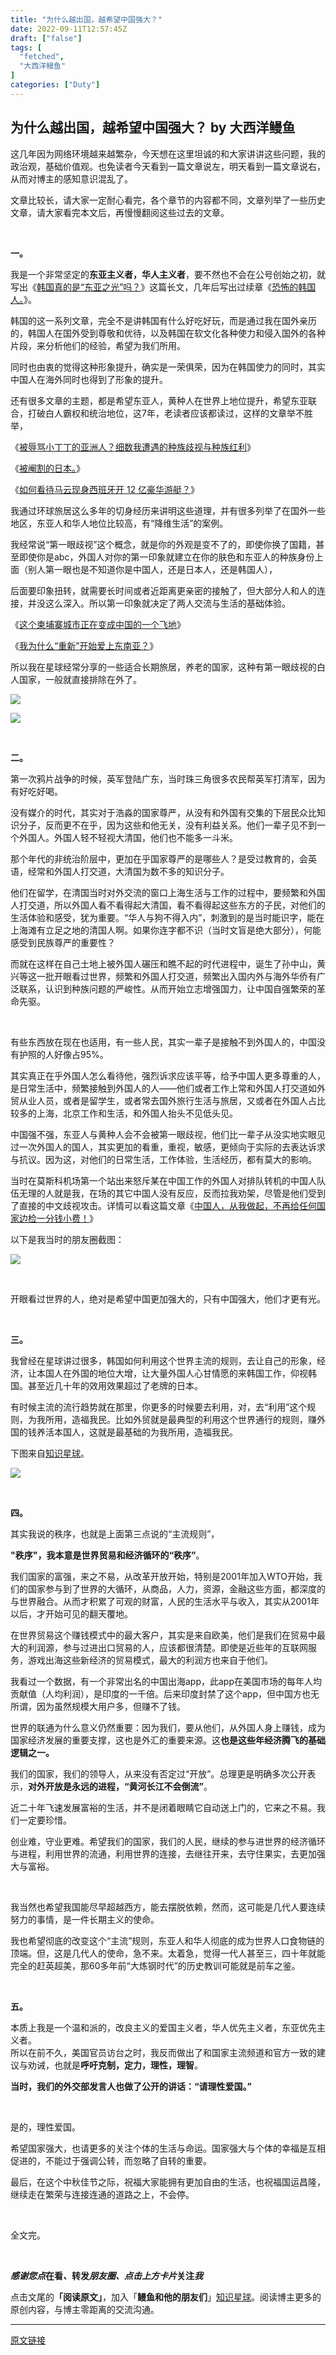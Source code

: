 ```yaml
---
title: "为什么越出国，越希望中国强大？"
date: 2022-09-11T12:57:45Z
draft: ["false"]
tags: [
  "fetched",
  "大西洋鳗鱼"
]
categories: ["Duty"]
---
```

为什么越出国，越希望中国强大？ by 大西洋鳗鱼
------
<div><p><span>这几年因为网络环境越来越繁杂，今天想在这里坦诚的和大家讲讲这些问题，我的政治观，基础价值观。也免读者今天看到一篇文章说左，明天看到一篇文章说右，从而对博主的感知意识混乱了。</span></p><p><span>文章比较长，请大家一定耐心看完，各个章节的内容都不同，文章列举了一些历史文章，请大家看完本文后，再慢慢翻阅这些过去的文章。</span></p><p><br></p><p><span><strong><span>一。</span></strong></span><span></span></p><p><span>我是一个非常坚定的<strong>东亚主义者，华人主义者</strong>，要不然也不会在公号创始之初，就写出《</span><a target="_blank" href="http://mp.weixin.qq.com/s?__biz=MzI0OTEyMDQ0MQ==&amp;mid=2648078990&amp;idx=1&amp;sn=3c587be5464bfebe439f7bfe522985c0&amp;chksm=f1b48958c6c3004ec29a96b898be10aec1f23c4be70fae0b5d0d1e5916aacbbc23819ebc5d96&amp;scene=21#wechat_redirect" textvalue="韩国真的是“东亚之光”吗？" linktype="text" imgurl="" imgdata="null" data-itemshowtype="0" tab="innerlink" data-linktype="2"><span>韩国真的是“东亚之光”吗？</span></a><span>》这篇长文，几年后写出过续章《</span><a target="_blank" href="http://mp.weixin.qq.com/s?__biz=MzI0OTEyMDQ0MQ==&amp;mid=2648082896&amp;idx=2&amp;sn=9e566ef494174a15978a5c3cf434272c&amp;chksm=f1b47a06c6c3f3106695f98dbcfe2b93ea55d30d183173dca2347b1e30b8e5c804feffd70244&amp;scene=21#wechat_redirect" textvalue="恐怖的韩国人。" linktype="text" imgurl="" imgdata="null" data-itemshowtype="0" tab="innerlink" data-linktype="2"><span>恐怖的韩国人。</span></a><span>》。</span></p><p><span>韩国的这一系列文章，完全不是讲韩国有什么好吃好玩，而是通过我在国外亲历的，韩国人在国外受到尊敬和优待，以及韩国在软文化各种使力和侵入国外的各种片段，来分析他们的经验，希望为我们所用。</span></p><p><span>同时也由衷的觉得这种形象提升，确实是一荣俱荣，因为在韩国使力的同时，其实中国人在海外同时也得到了形象的提升。</span></p><p><span>还有很多文章的主题，都是希望东亚人，黄种人在世界上地位提升，希望东亚联合，打破白人霸权和统治地位，这7年，老读者应该都读过，这样的文章举不胜举，</span></p><p><span>《</span><a target="_blank" href="http://mp.weixin.qq.com/s?__biz=MzI0OTEyMDQ0MQ==&amp;mid=2648079574&amp;idx=2&amp;sn=b4e112dbecbff30edd7a8a8178971d86&amp;chksm=f1b48f00c6c30616dd4baf92333ad70ef3c2d7844405487320f00ec362c604a1add7af912a16&amp;scene=21#wechat_redirect" textvalue="被辱骂小丁丁的亚洲人？细数我遭遇的种族歧视与种族红利" linktype="text" imgurl="" imgdata="null" data-itemshowtype="0" tab="innerlink" data-linktype="2"><span>被辱骂小丁丁的亚洲人？细数我遭遇的种族歧视与种族红利</span></a><span>》<br></span></p><p><span>《</span><a target="_blank" href="http://mp.weixin.qq.com/s?__biz=MzI0OTEyMDQ0MQ==&amp;mid=2648082581&amp;idx=2&amp;sn=85a89820bb5d41ff63cf4f6b98b927f2&amp;chksm=f1b47b43c6c3f255015881c811c89c1e45d9e54fc1627c7a845b18f64936263847aaf366dafd&amp;scene=21#wechat_redirect" textvalue="被阉割的日本。" linktype="text" imgurl="" imgdata="null" data-itemshowtype="0" tab="innerlink" data-linktype="2"><span>被阉割的日本。</span></a><span>》</span></p><p><span>《</span><a target="_blank" href="http://mp.weixin.qq.com/s?__biz=MzI0OTEyMDQ0MQ==&amp;mid=2648091248&amp;idx=1&amp;sn=bb2ac24a9a4641f46c2b816d8adacb67&amp;chksm=f1b459a6c6c3d0b078f3c3bfdd198906250aadee20a255473554d8eefe06251f2c8ed591216a&amp;scene=21#wechat_redirect" textvalue="如何看待马云现身西班牙开 12 亿豪华游艇？" linktype="text" imgurl="" imgdata="null" data-itemshowtype="0" tab="innerlink" data-linktype="2"><span>如何看待马云现身西班牙开 12 亿豪华游艇？</span></a><span>》<br></span></p><p><span>我通过环球旅居这么多年的切身经历来讲明这些道理，并有很多列举了在国外一些地区，东亚人和华人地位比较高，有“降维生活”的案例。<br></span></p><p><span>我经常说“第一眼歧视”这个概念，就是你的外观是变不了的，即使你换了国籍，甚至即使你是abc，外国人对你的第一印象就建立在你的肤色和东亚人的种族身份上面（别人第一眼也是不知道你是中国人，还是日本人，还是韩国人），</span></p><p><span>后面要印象扭转，就需要长时间或者近距离更亲密的接触了，但大部分人和人的连接，并没这么深入。所以第一印象就决定了两人交流与生活的基础体验。</span></p><p><span>《</span><a target="_blank" href="http://mp.weixin.qq.com/s?__biz=MzI0OTEyMDQ0MQ==&amp;mid=2648080674&amp;idx=1&amp;sn=95ee0bd011875b45e6f10f19e8c58fe4&amp;chksm=f1b472f4c6c3fbe2f88546423987fd7b56da99a573dd53bbe73089f0959964e6047777039c94&amp;scene=21#wechat_redirect" textvalue="这个柬埔寨城市正在变成中国的一个飞地" linktype="text" imgurl="" imgdata="null" data-itemshowtype="0" tab="innerlink" data-linktype="2"><span>这个柬埔寨城市正在变成中国的一个飞地</span></a><span>》<br></span></p><p><span>《</span><a target="_blank" href="http://mp.weixin.qq.com/s?__biz=MzI0OTEyMDQ0MQ==&amp;mid=2648087121&amp;idx=1&amp;sn=e4fbeedc1481ff8d83595e579a37c962&amp;chksm=f1b46987c6c3e0911e8b8cd3ef8101a6e612338bce96d6e22619790ea90ae950d0587e83f0bf&amp;scene=21#wechat_redirect" textvalue="我为什么“重新”开始爱上东南亚？" linktype="text" imgurl="" imgdata="null" data-itemshowtype="0" tab="innerlink" data-linktype="2"><span>我为什么“重新”开始爱上东南亚？</span></a><span>》</span></p><p><span>所以我在星球经常分享的一些适合长期旅居，养老的国家，这种有第一眼歧视的白人国家，一般就直接排除在外了。</span></p><p><img data-galleryid="" data-ratio="2.1653333333333333" data-s="300,640" data-src="https://mmbiz.qpic.cn/sz_mmbiz_jpg/TYBMaT1n3xpR9ibVZeQKhNyNt0RuAQYjLEse7mnicnibKxCGLd4PiaGjI65Yib9bvKRNnWdKcmGBPTkN8kVtVIoBefg/640?wx_fmt=jpeg" data-type="png" data-w="1125" src="https://mmbiz.qpic.cn/sz_mmbiz_jpg/TYBMaT1n3xpR9ibVZeQKhNyNt0RuAQYjLEse7mnicnibKxCGLd4PiaGjI65Yib9bvKRNnWdKcmGBPTkN8kVtVIoBefg/640?wx_fmt=jpeg"></p><p><img data-galleryid="" data-ratio="2.1653333333333333" data-s="300,640" data-src="https://mmbiz.qpic.cn/sz_mmbiz_jpg/TYBMaT1n3xpR9ibVZeQKhNyNt0RuAQYjLKKakvtE0fiaTbic5AmibdZRyDibVaXANqGqxjXbILNw5G8iarHbobz3hevw/640?wx_fmt=jpeg" data-type="png" data-w="1125" src="https://mmbiz.qpic.cn/sz_mmbiz_jpg/TYBMaT1n3xpR9ibVZeQKhNyNt0RuAQYjLKKakvtE0fiaTbic5AmibdZRyDibVaXANqGqxjXbILNw5G8iarHbobz3hevw/640?wx_fmt=jpeg"></p><p><br></p><p><span><strong><span>二。</span></strong></span></p><p><span>第一次鸦片战争的时候，英军登陆广东，当时珠三角很多农民帮英军打清军，因为有好吃好喝。</span></p><p><span>没有媒介的时代，其实对于浩淼的国家尊严，从没有和外国有交集的下层民众比知识分子，反而更不在乎，因为这些和他无关，没有利益关系。他们一辈子见不到一个外国人。外国人轻不轻视大清国，他们也不能多一斗米。</span></p><p><span>那个年代的非统治阶层中，更加在乎国家尊严的是哪些人？是受过教育的，会英语，经常和外国人打交道，大清国为数不多的知识分子。</span></p><p><span>他们在留学，在清国当时对外交流的窗口上海生活与工作的过程中，要频繁和外国人打交道，所以外国人看不看得起大清国，看不看得起这些东方的子民，对他们的生活体验和感受，犹为重要。“华人与狗不得入内”，刺激到的是当时能识字，能在上海滩有立足之地的清国人啊。如果你连字都不识（当时文盲是绝大部分），何能感受到民族尊严的重要性？</span></p><p><span>而就在这样在自己土地上被外国人碾压和瞧不起的时代进程中，诞生了孙中山，黄兴等这一批开眼看过世界，频繁和外国人打交道，频繁出入国内外与海外华侨有广泛联系，认识到种族问题的严峻性。从而开始立志增强国力，让中国自强繁荣的革命先驱。</span></p><p><br></p><p><span>有些东西放在现在也适用，有一些人民，其实一辈子是接触不到外国人的，中国没有护照的人好像占95%。</span></p><p><span>其实真正在乎外国人怎么看待他，强烈诉求应该平等，给予中国人更多尊重的人，是日常生活中，频繁接触到外国人的人——他们或者工作上常和外国人打交道如外贸从业人员，或者是留学生，或者常去国外旅行生活与旅居，又或者在外国人占比较多的上海，北京工作和生活，和外国人抬头不见低头见。</span></p><p><span>中国强不强，东亚人与黄种人会不会被第一眼歧视，他们比一辈子从没实地实眼见过一次外国人的国人，其实更加的看重，重视，敏感，更倾向于实际的去表达诉求与抗议。因为这，对他们的日常生活，工作体验，生活经历，都有莫大的影响。</span></p><p><span>当时在莫斯科机场第一个站出来怒斥某在中国工作的外国人对排队转机的中国人队伍无理的人就是我，在场的其它中国人没有反应，反而拉我劝架，尽管是他们受到了直接的中文歧视攻击。详情可以看这篇文章《</span><a target="_blank" href="http://mp.weixin.qq.com/s?__biz=MzI0OTEyMDQ0MQ==&amp;mid=2648081888&amp;idx=1&amp;sn=8105cf4b19e09d89a387865a3bed9fc1&amp;chksm=f1b47636c6c3ff2039c97136abbf5e3120056fdc1ea73892d6384f863c1f9fc950d7cf4460f2&amp;scene=21#wechat_redirect" textvalue="中国人，从我做起，不再给任何国家边检一分钱小费！" linktype="text" imgurl="" imgdata="null" data-itemshowtype="0" tab="innerlink" data-linktype="2"><span>中国人，从我做起，不再给任何国家边检一分钱小费！</span></a><span>》</span></p><p><span>以下是我当时的朋友圈截图：</span></p><p><img data-galleryid="" data-ratio="2.1668211306765524" data-s="300,640" data-src="https://mmbiz.qpic.cn/sz_mmbiz_jpg/TYBMaT1n3xpR9ibVZeQKhNyNt0RuAQYjLeJFgGwfMdgSopFC1xPBAOHqpGiciakx9yjznUoHhXG8Pw9o3MTfibQuxw/640?wx_fmt=jpeg" data-type="png" data-w="1079" src="https://mmbiz.qpic.cn/sz_mmbiz_jpg/TYBMaT1n3xpR9ibVZeQKhNyNt0RuAQYjLeJFgGwfMdgSopFC1xPBAOHqpGiciakx9yjznUoHhXG8Pw9o3MTfibQuxw/640?wx_fmt=jpeg"></p><p><br></p><p><span>开眼看过世界的人，绝对是希望中国更加强大的，只有中国强大，他们才更有光。<br></span></p><p><br></p><p><span><strong><span>三。</span></strong></span></p><p><span>我曾经在星球讲过很多，韩国如何利用这个世界主流的规则，去让自己的形象，经济，让本国人在外国的地位大增，让大量外国人心甘情愿的来韩国工作，仰视韩国。甚至近几十年的效用效果超过了老牌的日本。</span></p><p><span>有时候主流的流行趋势就在那里，你更多的时候要去利用，对，去“利用”这个规则，为我所用，造福我民。比如外贸就是最典型的利用这个世界通行的规则，赚外国的钱养活本国人，这就是最基础的为我所用，造福我民。</span></p><p><span>下图来自<a target="_blank" href="http://mp.weixin.qq.com/s?__biz=MzI0OTEyMDQ0MQ==&amp;mid=2648091194&amp;idx=1&amp;sn=5f4b0c8a17c67b297e5defe2a3ba69af&amp;chksm=f1b459ecc6c3d0fa098cd8a73bce5db67c32ae2542d9edae513a7d2e0f71414fcbe820ce357c&amp;scene=21#wechat_redirect" textvalue="知识星球" linktype="text" imgurl="" imgdata="null" data-itemshowtype="0" tab="innerlink" data-linktype="2">知识星球</a>。</span></p><p><img data-galleryid="" data-ratio="8.76" data-s="300,640" data-src="https://mmbiz.qpic.cn/sz_mmbiz_png/TYBMaT1n3xpR9ibVZeQKhNyNt0RuAQYjLORUZJHtfPLpGMV9fgeA0OcQImTILVB0wWAC3rNX2ArtmjWSrbA4u7w/640?wx_fmt=png" data-type="png" data-w="1125" src="https://mmbiz.qpic.cn/sz_mmbiz_png/TYBMaT1n3xpR9ibVZeQKhNyNt0RuAQYjLORUZJHtfPLpGMV9fgeA0OcQImTILVB0wWAC3rNX2ArtmjWSrbA4u7w/640?wx_fmt=png"></p><p><span></span></p><p><br></p><p><span><strong><span>四。</span></strong></span></p><p><span>其实我说的秩序，也就是上面第三点说的“主流规则”，</span></p><p><span><strong><span>"秩序"，我本意是世界贸易和经济循环的“秩序”</span></strong></span><span>。</span></p><p><span>我们国家的富强，来之不易，从改革开放开始，特别是2001年加入WTO开始，我们的国家参与到了世界的大循环，从商品，人力，资源，金融这些方面，都深度的与世界融合。从而才积累了可观的财富，人民的生活水平与收入，其实从2001年以后，才开始可见的翻天覆地。</span></p><p><span>在世界贸易这个赚钱模式中的最大客户，其实是来自欧美，他们是我们在贸易中最大的利润源，参与过进出口贸易的人，应该都很清楚。即使是近些年的互联网服务，游戏出海这些新经济的贸易模式，最大的利润方也来自于他们。</span></p><p><span>我看过一个数据，有一个非常出名的中国出海app，此app在美国市场的每年人均贡献值（人均利润），是印度的一千倍。后来印度封禁了这个app，但中国方也无所谓，因为虽然规模大用户多，但赚不了钱。</span></p><p><span>世界的联通为什么意义仍然重要：因为我们，要从他们，从外国人身上赚钱，成为国家经济发展的重要支撑，这也是外汇的重要来源。这</span><span><strong>也是这些年经济腾飞的基础逻辑之一。</strong></span></p><p><span>我们的国家，我们的领导人，从来没有否定过“开放”。总理更是明确多次公开表示，</span><span><strong>对外开放是永远的进程，“黄河长江不会倒流”</strong></span><span>。</span></p><p><span>近二十年飞速发展富裕的生活，并不是闭着眼睛它自动送上门的，它来之不易。我们一定要珍惜。</span></p><p><span>创业难，守业更难。希望我们的国家，我们的人民，继续的参与进世界的经济循环与进程，利用世界的流通，利用世界的连接，去继往开来，去守住果实，去更加强大与富裕。</span></p><p><br></p><p><span>我当然也希望我国能尽早超越西方，能去摆脱依赖，然而，这可能是几代人要连续努力的事情，是一件长期主义的使命。</span></p><p><span>我也希望彻底的改变这个“主流”规则，东亚人和华人彻底的成为世界人口食物链的顶端。但，这是几代人的使命，急不来。太着急，觉得一代人甚至三，四十年就能完全的赶英超美，那60多年前“大炼钢时代”的历史教训可能就是前车之鉴。</span></p><p><br></p><p><span><strong><span>五。</span></strong></span></p><p><span>本质上我是一个温和派的，改良主义的爱国主义者，华人优先主义者，东亚优先主义者。<br>所以在前不久，美国官员访台之时，我反而做出了和国家主流频道和官方一致的建议与劝诫，也就是<strong>呼吁克制，定力，理性，理智</strong>。</span></p><p><strong><span>当时，我们的外交部发言人也做了公开的讲话：“请理性爱国。”</span></strong></p><p><br></p><p><span>是的，理性爱国。</span></p><p><span>希望国家强大，也请更多的关注个体的生活与命运。国家强大与个体的幸福是互相促进的，不能过于强调公转，而忽略了自转的重要。</span></p><p><span>最后，在这个中秋佳节之际，祝福大家能拥有更加自由的生活，也祝福国运昌隆，继续走在繁荣与连接连通的道路之上，不会停。</span></p><p><br></p><p><span>全文完。</span></p><p><span><br></span></p><section><mp-common-profile data-pluginname="mpprofile" data-id="MzI0OTEyMDQ0MQ==" data-headimg="http://mmbiz.qpic.cn/mmbiz_png/TYBMaT1n3xq2ZdqubsP7ZibIbk3qIdadv1icgicEicPPx8icoHFkMClAt77oCuVpc2g4FbsjW6tAL6LGs2Sb92IU1Mw/0?wx_fmt=png" data-nickname="大西洋鳗鱼" data-alias="lonelyeel" data-signature="走过76国，住在世界的各个角落。关注我，一起探索精神与财务的自由之路。" data-from="0" data-is_biz_ban="0"></mp-common-profile></section><p><strong data-darkmode-bgcolor-16617888100025="rgb(25, 25, 25)" data-darkmode-original-bgcolor-16617888100025="#fff|rgb(255, 255, 255)" data-darkmode-color-16617888100025="rgb(141, 141, 141)" data-darkmode-original-color-16617888100025="#fff|rgb(62, 62, 62)|rgb(89, 89, 89)" data-style="margin: 0px; padding: 0px; outline: 0px; max-width: 100%; font-size: 14px; letter-spacing: 0.544px; color: rgb(89, 89, 89); box-sizing: border-box !important; overflow-wrap: break-word !important;"><em data-darkmode-bgcolor-16617888100025="rgb(25, 25, 25)" data-darkmode-original-bgcolor-16617888100025="#fff|rgb(255, 255, 255)" data-darkmode-color-16617888100025="rgb(163, 163, 163)" data-darkmode-original-color-16617888100025="#fff|rgb(62, 62, 62)|rgb(89, 89, 89)|rgb(62, 62, 62)" data-style="margin: 0px; padding: 0px; outline: 0px; max-width: 100%; font-style: italic; color: rgb(62, 62, 62); letter-spacing: 0.544px; box-sizing: border-box !important; overflow-wrap: break-word !important;"><span data-darkmode-bgcolor-16617888100025="rgb(25, 25, 25)" data-darkmode-original-bgcolor-16617888100025="#fff|rgb(255, 255, 255)" data-darkmode-color-16617888100025="rgb(141, 141, 141)" data-darkmode-original-color-16617888100025="#fff|rgb(62, 62, 62)|rgb(89, 89, 89)|rgb(62, 62, 62)|rgb(89, 89, 89)" data-style="margin: 0px; padding: 0px; outline: 0px; max-width: 100%; line-height: 25.6px; color: rgb(89, 89, 89); letter-spacing: 0.544px; box-sizing: border-box !important; overflow-wrap: break-word !important;">感谢您点</span></em></strong><span data-darkmode-bgcolor-16617888100025="rgb(25, 25, 25)" data-darkmode-original-bgcolor-16617888100025="#fff|rgb(255, 255, 255)" data-darkmode-color-16617888100025="rgb(217, 33, 66)" data-darkmode-original-color-16617888100025="#fff|rgb(62, 62, 62)|rgb(217, 33, 66)"><strong data-darkmode-bgcolor-16617888100025="rgb(25, 25, 25)" data-darkmode-original-bgcolor-16617888100025="#fff|rgb(255, 255, 255)" data-darkmode-color-16617888100025="rgb(217, 33, 66)" data-darkmode-original-color-16617888100025="#fff|rgb(62, 62, 62)|rgb(217, 33, 66)">在看</strong></span><strong data-darkmode-bgcolor-16617888100025="rgb(25, 25, 25)" data-darkmode-original-bgcolor-16617888100025="#fff|rgb(255, 255, 255)" data-darkmode-color-16617888100025="rgb(141, 141, 141)" data-darkmode-original-color-16617888100025="#fff|rgb(62, 62, 62)|rgb(89, 89, 89)" data-style="margin: 0px; padding: 0px; outline: 0px; max-width: 100%; font-size: 14px; letter-spacing: 0.544px; color: rgb(89, 89, 89); box-sizing: border-box !important; overflow-wrap: break-word !important;"><em data-darkmode-bgcolor-16617888100025="rgb(25, 25, 25)" data-darkmode-original-bgcolor-16617888100025="#fff|rgb(255, 255, 255)" data-darkmode-color-16617888100025="rgb(163, 163, 163)" data-darkmode-original-color-16617888100025="#fff|rgb(62, 62, 62)|rgb(89, 89, 89)|rgb(62, 62, 62)" data-style="margin: 0px; padding: 0px; outline: 0px; max-width: 100%; font-style: italic; color: rgb(62, 62, 62); letter-spacing: 0.544px; box-sizing: border-box !important; overflow-wrap: break-word !important;"><span data-darkmode-bgcolor-16617888100025="rgb(25, 25, 25)" data-darkmode-original-bgcolor-16617888100025="#fff|rgb(255, 255, 255)" data-darkmode-color-16617888100025="rgb(141, 141, 141)" data-darkmode-original-color-16617888100025="#fff|rgb(62, 62, 62)|rgb(89, 89, 89)|rgb(62, 62, 62)|rgb(89, 89, 89)" data-style="margin: 0px; padding: 0px; outline: 0px; max-width: 100%; line-height: 25.6px; color: rgb(89, 89, 89); letter-spacing: 0.544px; box-sizing: border-box !important; overflow-wrap: break-word !important;">、</span></em></strong><span data-darkmode-bgcolor-16617888100025="rgb(25, 25, 25)" data-darkmode-original-bgcolor-16617888100025="#fff|rgb(255, 255, 255)" data-darkmode-color-16617888100025="rgb(217, 33, 66)" data-darkmode-original-color-16617888100025="#fff|rgb(62, 62, 62)|rgb(217, 33, 66)"><strong data-darkmode-bgcolor-16617888100025="rgb(25, 25, 25)" data-darkmode-original-bgcolor-16617888100025="#fff|rgb(255, 255, 255)" data-darkmode-color-16617888100025="rgb(217, 33, 66)" data-darkmode-original-color-16617888100025="#fff|rgb(62, 62, 62)|rgb(217, 33, 66)">转发</strong></span><strong data-darkmode-bgcolor-16617888100025="rgb(25, 25, 25)" data-darkmode-original-bgcolor-16617888100025="#fff|rgb(255, 255, 255)" data-darkmode-color-16617888100025="rgb(141, 141, 141)" data-darkmode-original-color-16617888100025="#fff|rgb(62, 62, 62)|rgb(89, 89, 89)" data-style="margin: 0px; padding: 0px; outline: 0px; max-width: 100%; font-size: 14px; letter-spacing: 0.544px; color: rgb(89, 89, 89); box-sizing: border-box !important; overflow-wrap: break-word !important;"><em data-darkmode-bgcolor-16617888100025="rgb(25, 25, 25)" data-darkmode-original-bgcolor-16617888100025="#fff|rgb(255, 255, 255)" data-darkmode-color-16617888100025="rgb(163, 163, 163)" data-darkmode-original-color-16617888100025="#fff|rgb(62, 62, 62)|rgb(89, 89, 89)|rgb(62, 62, 62)" data-style="margin: 0px; padding: 0px; outline: 0px; max-width: 100%; font-style: italic; color: rgb(62, 62, 62); letter-spacing: 0.544px; box-sizing: border-box !important; overflow-wrap: break-word !important;"><span data-darkmode-bgcolor-16617888100025="rgb(25, 25, 25)" data-darkmode-original-bgcolor-16617888100025="#fff|rgb(255, 255, 255)" data-darkmode-color-16617888100025="rgb(141, 141, 141)" data-darkmode-original-color-16617888100025="#fff|rgb(62, 62, 62)|rgb(89, 89, 89)|rgb(62, 62, 62)|rgb(89, 89, 89)" data-style="margin: 0px; padding: 0px; outline: 0px; max-width: 100%; line-height: 25.6px; color: rgb(89, 89, 89); letter-spacing: 0.544px; box-sizing: border-box !important; overflow-wrap: break-word !important;"><strong data-darkmode-bgcolor-16617888100025="rgb(25, 25, 25)" data-darkmode-original-bgcolor-16617888100025="#fff|rgb(255, 255, 255)" data-darkmode-color-16617888100025="rgb(141, 141, 141)" data-darkmode-original-color-16617888100025="#fff|rgb(62, 62, 62)|rgb(89, 89, 89)|rgb(62, 62, 62)|rgb(89, 89, 89)">朋友圈</strong>、点击上方卡片</span></em></strong><span data-darkmode-bgcolor-16617888100025="rgb(25, 25, 25)" data-darkmode-original-bgcolor-16617888100025="#fff|rgb(255, 255, 255)" data-darkmode-color-16617888100025="rgb(217, 33, 66)" data-darkmode-original-color-16617888100025="#fff|rgb(62, 62, 62)|rgb(217, 33, 66)"><strong data-darkmode-bgcolor-16617888100025="rgb(25, 25, 25)" data-darkmode-original-bgcolor-16617888100025="#fff|rgb(255, 255, 255)" data-darkmode-color-16617888100025="rgb(217, 33, 66)" data-darkmode-original-color-16617888100025="#fff|rgb(62, 62, 62)|rgb(217, 33, 66)">关注</strong></span><strong data-darkmode-bgcolor-16617888100025="rgb(25, 25, 25)" data-darkmode-original-bgcolor-16617888100025="#fff|rgb(255, 255, 255)" data-darkmode-color-16617888100025="rgb(141, 141, 141)" data-darkmode-original-color-16617888100025="#fff|rgb(62, 62, 62)|rgb(89, 89, 89)" data-style="margin: 0px; padding: 0px; outline: 0px; max-width: 100%; font-size: 14px; letter-spacing: 0.544px; color: rgb(89, 89, 89); box-sizing: border-box !important; overflow-wrap: break-word !important;"><em data-darkmode-bgcolor-16617888100025="rgb(25, 25, 25)" data-darkmode-original-bgcolor-16617888100025="#fff|rgb(255, 255, 255)" data-darkmode-color-16617888100025="rgb(163, 163, 163)" data-darkmode-original-color-16617888100025="#fff|rgb(62, 62, 62)|rgb(89, 89, 89)|rgb(62, 62, 62)" data-style="margin: 0px; padding: 0px; outline: 0px; max-width: 100%; font-style: italic; color: rgb(62, 62, 62); letter-spacing: 0.544px; box-sizing: border-box !important; overflow-wrap: break-word !important;"><span data-darkmode-bgcolor-16617888100025="rgb(25, 25, 25)" data-darkmode-original-bgcolor-16617888100025="#fff|rgb(255, 255, 255)" data-darkmode-color-16617888100025="rgb(141, 141, 141)" data-darkmode-original-color-16617888100025="#fff|rgb(62, 62, 62)|rgb(89, 89, 89)|rgb(62, 62, 62)|rgb(89, 89, 89)" data-style="margin: 0px; padding: 0px; outline: 0px; max-width: 100%; line-height: 25.6px; color: rgb(89, 89, 89); letter-spacing: 0.544px; box-sizing: border-box !important; overflow-wrap: break-word !important;">我</span></em></strong></p><p><span data-darkmode-bgcolor-16617888100025="rgb(25, 25, 25)" data-darkmode-original-bgcolor-16617888100025="#fff|rgb(255, 255, 255)" data-darkmode-color-16617888100025="rgb(141, 141, 141)" data-darkmode-original-color-16617888100025="#fff|rgb(62, 62, 62)|rgb(89, 89, 89)" data-style="margin: 0px; padding: 0px; outline: 0px; max-width: 100%; font-size: 14px; line-height: 25.6px; color: rgb(89, 89, 89); letter-spacing: 0.544px; text-align: center; box-sizing: border-box !important; overflow-wrap: break-word !important;"><span data-darkmode-bgcolor-16617888100025="rgb(25, 25, 25)" data-darkmode-original-bgcolor-16617888100025="#fff|rgb(255, 255, 255)" data-darkmode-color-16617888100025="rgb(141, 141, 141)" data-darkmode-original-color-16617888100025="#fff|rgb(62, 62, 62)|rgb(89, 89, 89)">点击文尾的</span><span data-darkmode-bgcolor-16617888100025="rgb(25, 25, 25)" data-darkmode-original-bgcolor-16617888100025="#fff|rgb(255, 255, 255)" data-darkmode-color-16617888100025="rgb(217, 33, 66)" data-darkmode-original-color-16617888100025="#fff|rgb(62, 62, 62)|rgb(89, 89, 89)|rgb(217, 33, 66)"><strong data-darkmode-bgcolor-16617888100025="rgb(25, 25, 25)" data-darkmode-original-bgcolor-16617888100025="#fff|rgb(255, 255, 255)" data-darkmode-color-16617888100025="rgb(217, 33, 66)" data-darkmode-original-color-16617888100025="#fff|rgb(62, 62, 62)|rgb(89, 89, 89)|rgb(217, 33, 66)">「阅读原文」</strong></span><span data-darkmode-bgcolor-16617888100025="rgb(25, 25, 25)" data-darkmode-original-bgcolor-16617888100025="#fff|rgb(255, 255, 255)" data-darkmode-color-16617888100025="rgb(141, 141, 141)" data-darkmode-original-color-16617888100025="#fff|rgb(62, 62, 62)|rgb(89, 89, 89)">，加入</span>「</span><span><strong data-darkmode-bgcolor-16617888100025="rgb(25, 25, 25)" data-darkmode-original-bgcolor-16617888100025="#fff|rgb(255, 255, 255)" data-darkmode-color-16617888100025="rgb(87, 107, 149)" data-darkmode-original-color-16617888100025="#fff|rgb(62, 62, 62)|rgb(89, 89, 89)|rgb(87, 107, 149)">鳗鱼和他的朋友们</strong></span><span><span data-darkmode-bgcolor-16617888100025="rgb(25, 25, 25)" data-darkmode-original-bgcolor-16617888100025="#fff|rgb(255, 255, 255)" data-darkmode-color-16617888100025="rgb(141, 141, 141)" data-darkmode-original-color-16617888100025="#fff|rgb(62, 62, 62)|rgb(89, 89, 89)" data-style="margin: 0px; padding: 0px; outline: 0px; max-width: 100%; font-size: 14px; line-height: 25.6px; color: rgb(89, 89, 89); letter-spacing: 0.544px; text-align: center; text-decoration: underline; box-sizing: border-box !important; overflow-wrap: break-word !important;">」<a target="_blank" href="http://mp.weixin.qq.com/s?__biz=MzI0OTEyMDQ0MQ==&amp;mid=2648091194&amp;idx=1&amp;sn=5f4b0c8a17c67b297e5defe2a3ba69af&amp;chksm=f1b459ecc6c3d0fa098cd8a73bce5db67c32ae2542d9edae513a7d2e0f71414fcbe820ce357c&amp;scene=21#wechat_redirect" textvalue="知识星球" linktype="text" imgurl="" imgdata="null" data-itemshowtype="0" tab="innerlink" data-linktype="2" hasload="1">知识星球</a></span><span data-darkmode-bgcolor-16617888100025="rgb(25, 25, 25)" data-darkmode-original-bgcolor-16617888100025="#fff|rgb(255, 255, 255)" data-darkmode-color-16617888100025="rgb(141, 141, 141)" data-darkmode-original-color-16617888100025="#fff|rgb(62, 62, 62)|rgb(89, 89, 89)" data-style="margin: 0px; padding: 0px; outline: 0px; max-width: 100%; font-size: 14px; line-height: 25.6px; color: rgb(89, 89, 89); text-align: center; letter-spacing: 0.544px; box-sizing: border-box !important; overflow-wrap: break-word !important;">。</span></span><span data-darkmode-bgcolor-16617888100025="rgb(25, 25, 25)" data-darkmode-original-bgcolor-16617888100025="#fff|rgb(255, 255, 255)" data-darkmode-color-16617888100025="rgb(141, 141, 141)" data-darkmode-original-color-16617888100025="#fff|rgb(62, 62, 62)|rgb(89, 89, 89)" data-style="margin: 0px; padding: 0px; outline: 0px; max-width: 100%; font-size: 14px; line-height: 25.6px; color: rgb(89, 89, 89); letter-spacing: 0.544px; text-align: center; box-sizing: border-box !important; overflow-wrap: break-word !important;">阅读博主更多的原创内容，与博主零距离的交流沟通。</span></p></div>  
<hr>
<a href="https://mp.weixin.qq.com/s/KbQvZfd9vou4ppRQBQncTg",target="_blank" rel="noopener noreferrer">原文链接</a>

